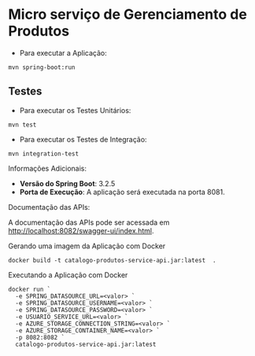 # Micro serviço de Gerenciamento de Produtos

- Para executar a Aplicação:
```shell
mvn spring-boot:run
```
## Testes

- Para executar os Testes Unitários:
```shell
mvn test
```
- Para executar os Testes de Integração:
```shell
mvn integration-test
```

Informações Adicionais:

- **Versão do Spring Boot**: 3.2.5
- **Porta de Execução**: A aplicação será executada na porta 8081.

Documentação das APIs:

A documentação das APIs pode ser acessada em [http://localhost:8082/swagger-ui/index.html](http://localhost:8082/swagger-ui/index.html).

Gerando uma imagem  da Aplicação com Docker
```shell
docker build -t catalogo-produtos-service-api.jar:latest  .
```
Executando a Aplicação com Docker
```shell
docker run `
  -e SPRING_DATASOURCE_URL=<valor> `
  -e SPRING_DATASOURCE_USERNAME=<valor> `
  -e SPRING_DATASOURCE_PASSWORD=<valor> `
  -e USUARIO_SERVICE_URL=<valor> `
  -e AZURE_STORAGE_CONNECTION_STRING=<valor> `
  -e AZURE_STORAGE_CONTAINER_NAME=<valor> `
  -p 8082:8082 `
  catalogo-produtos-service-api.jar:latest
```
